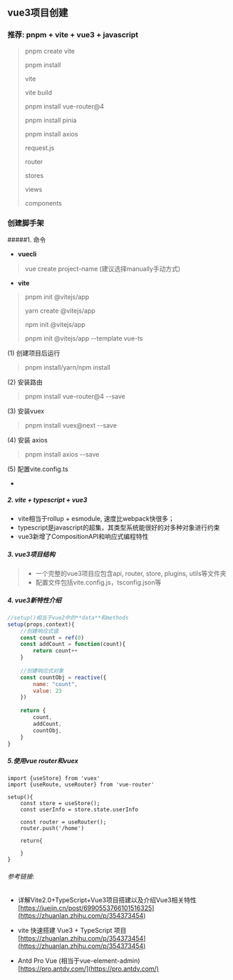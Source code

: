 ## vue3项目创建

### 推荐: pnpm + vite + vue3 + javascript
> pnpm create vite 
> 
> pnpm install 
> 
> vite 
> 
> vite build 
>
> pnpm install vue-router@4 
> 
> pnpm install pinia
> 
> pnpm install axios
> 
> request.js 
> 
> router
> 
> stores
> 
> views
> 
> components

###  创建脚手架
#####1. 命令

- **vuecli**

> vue create project-name (建议选择manually手动方式)

- **vite**

> pnpm init @vitejs/app
>
> yarn create @vitejs/app
> 
> npm init @vitejs/app
> 
> pnpm init @vitejs/app <project-name> --template vue-ts

(1) 创建项目后运行

>pnpm install/yarn/npm install  

(2) 安装路由
>
> pnpm install vue-router@4 --save
>

(3) 安装vuex
>
> pnpm install vuex@next --save
> 

(4) 安装 axios
>
>pnpm install axios --save
>

(5) 配置vite.config.ts

-
##### 2. vite + typescript + vue3  

   - vite相当于rollup + esmodule, 速度比webpack快很多；
   - typescript是javascript的超集，其类型系统能很好的对多种对象进行约束
   - vue3新增了CompositionAPI和响应式编程特性  

##### 3. vue3项目结构
>- 一个完整的vue3项目应包含api, router, store, plugins, utils等文件夹
> -  配置文件包括vite.config.js，tsconfig.json等  

##### 4. vue3新特性介绍
```javascript
//setup()相当于vue2中的**data**和methods
setup(props,context){
	//创建响应式值
	const count = ref(0)
	const addCount = function(count){
		return count++
	}
	
	//创建响应式对象
	const countObj = reactive({
		name: "count",
		value: 23
	})
	
	return {
		count,
		addCount,
		countObj,
	}
}
```
##### 5.使用vue router和vuex
```
import {useStore} from 'vuex'
import {useRoute, useRouter} from 'vue-router'

setup(){
	const store = useStore();
	const userInfo = store.state.userInfo
	
	const router = useRouter();
	router.push('/home')
	
	return{
	
	}
}
```


###### 参考链接:   
- 详解Vite2.0+TypeScript+Vue3项目搭建以及介绍Vue3相关特性 
	[https://juejin.cn/post/6990553766101516325](https://zhuanlan.zhihu.com/p/354373454)
	
- vite 快速搭建 Vue3 + TypeScript 项目
	[https://zhuanlan.zhihu.com/p/354373454](https://zhuanlan.zhihu.com/p/354373454)

- Antd Pro Vue (相当于vue-element-admin)  
	[https://pro.antdv.com/](https://pro.antdv.com/)